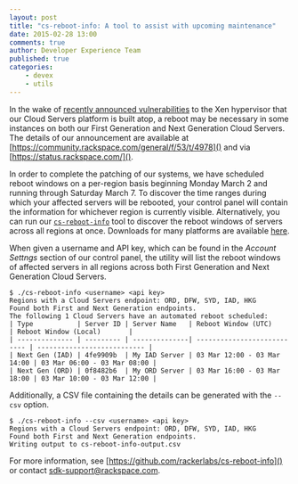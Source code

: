 ```yaml
---
layout: post
title: "cs-reboot-info: A tool to assist with upcoming maintenance"
date: 2015-02-28 13:00
comments: true
author: Developer Experience Team
published: true
categories:
    - devex
    - utils
---
```


In the wake of
[recently announced vulnerabilities](http://xenbits.xen.org/xsa/) to the
Xen hypervisor that our Cloud Servers platform is built atop, a reboot
may be necessary in some instances on both our First Generation and Next
Generation Cloud Servers. The details of our announcement are available at
[https://community.rackspace.com/general/f/53/t/4978]() and via
[https://status.rackspace.com/]().

In order to complete the patching of our systems, we have scheduled
reboot windows on a per-region basis beginning Monday March 2 and running
through Saturday March 7. To discover the time ranges during which your
affected servers will be rebooted, your control panel will contain
the information for whichever region is currently visible.
Alternatively, you can run our
[`cs-reboot-info`](https://github.com/rackerlabs/cs-reboot-info) tool
to discover the reboot windows of servers across all regions at once.
Downloads for many platforms are available
[here](https://github.com/rackerlabs/cs-reboot-info/#installation---binaries).

When given a username and API key, which can be found in the *Account Settngs*
section of our control panel, the utility will list the reboot windows
of affected servers in all regions across both First Generation and
Next Generation Cloud Servers.

    $ ./cs-reboot-info <username> <api key>
    Regions with a Cloud Servers endpoint: ORD, DFW, SYD, IAD, HKG
    Found both First and Next Generation endpoints.
    The following 1 Cloud Servers have an automated reboot scheduled:
    | Type           | Server ID | Server Name   | Reboot Window (UTC)         | Reboot Window (Local)       |
    | -------------- | --------- | --------------| --------------------------- | --------------------------- |
    | Next Gen (IAD) | 4fe9909b  | My IAD Server | 03 Mar 12:00 - 03 Mar 14:00 | 03 Mar 06:00 - 03 Mar 08:00 |
    | Next Gen (ORD) | 0f8482b6  | My ORD Server | 03 Mar 16:00 - 03 Mar 18:00 | 03 Mar 10:00 - 03 Mar 12:00 |

Additionally, a CSV file containing the details can be generated with
the `--csv` option.

    $ ./cs-reboot-info --csv <username> <api key>
    Regions with a Cloud Servers endpoint: ORD, DFW, SYD, IAD, HKG
    Found both First and Next Generation endpoints.
    Writing output to cs-reboot-info-output.csv

For more information, see [https://github.com/rackerlabs/cs-reboot-info]()
or contact
[sdk-support@rackspace.com](mailto:sdk-support@rackspace.com?subject=cs-reboot-info).
